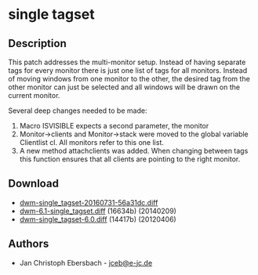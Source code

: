 single tagset
=============

Description
-----------
This patch addresses the multi-monitor setup. Instead of having separate tags
for every monitor there is just one list of tags for all monitors. Instead of
moving windows from one monitor to the other, the desired tag from the other
monitor can just be selected and all windows will be drawn on the current
monitor.

Several deep changes needed to be made:
1. Macro ISVISIBLE expects a second parameter, the monitor
2. Monitor->clients and Monitor->stack were moved to the global variable
   Clientlist cl. All monitors refer to this one list.
3. A new method attachclients was added. When changing between tags this
   function ensures that all clients are pointing to the right monitor.

Download
--------
* [dwm-single\_tagset-20160731-56a31dc.diff](dwm-single_tagset-20160731-56a31dc.diff)
* [dwm-6.1-single\_tagset.diff](dwm-6.1-single_tagset.diff) (16634b) (20140209)
* [dwm-single\_tagset-6.0.diff](dwm-single_tagset-6.0.diff) (14417b) (20120406)

Authors
-------
* Jan Christoph Ebersbach - <jceb@e-jc.de>
